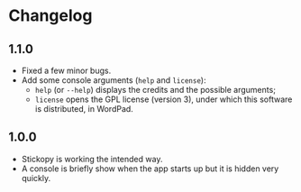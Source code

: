 # Changelog

## 1.1.0
* Fixed a few minor bugs.
* Add some console arguments (`help` and `license`):
   * `help` (or  `--help`) displays the credits and the possible arguments;
   * `license` opens the GPL license (version 3), under which this software is distributed, in WordPad.

## 1.0.0

* Stickopy is working the intended way.
* A console is briefly show when the app starts up but it is hidden very quickly.
